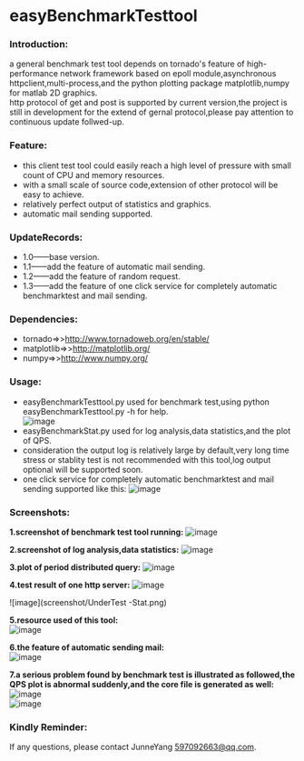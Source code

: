 easyBenchmarkTesttool
=====================

### Introduction:
a general benchmark test tool depends on tornado's feature of high-performance network framework based on epoll module,asynchronous httpclient,multi-process,and the python plotting package matplotlib,numpy for matlab 2D graphics.    
http protocol of get and post is supported by current version,the project is still in development for the extend of gernal protocol,please pay attention to continuous update follwed-up.

### Feature:
* this client test tool could easily reach a high level of pressure with small count of CPU and memory resources.
* with a small scale of source code,extension of other protocol will be easy to achieve.
* relatively perfect output of statistics and graphics.
* automatic mail sending supported.

### UpdateRecords:
* 1.0——base version.
* 1.1——add the feature of automatic mail sending.
* 1.2——add the feature of random request.
* 1.3——add the feature of one click service for completely automatic benchmarktest and mail sending.
    
### Dependencies:
* tornado=>>http://www.tornadoweb.org/en/stable/
* matplotlib=>>http://matplotlib.org/
* numpy=>>http://www.numpy.org/

### Usage:
* easyBenchmarkTesttool.py used for benchmark test,using python easyBenchmarkTesttool.py -h for help.    
![image](screenshot/helpinfo.png)     
* easyBenchmarkStat.py used for log analysis,data statistics,and the plot of QPS.   
* consideration the output log is relatively large by default,very long time stress or stablity test is not recommended with this tool,log output optional will be supported soon.
* one click service for completely automatic benchmarktest and mail sending supported like this:
![image](screenshot/automatic_testrunner.png)

### Screenshots:    
**1.screenshot of benchmark test tool running:**
![image](screenshot/Benchmark_Start.png)    

**2.screenshot of log analysis,data statistics:**
![image](screenshot/loganalysis.png)     

**3.plot of period distributed query:**
![image](screenshot/query_period_distribution_plot.png)  

**4.test result of one http server:** 
![image](screenshot/UnderTest-PressureToLimit.png)    

![image](screenshot/UnderTest -Stat.png)

**5.resource used of this tool:**  
![image](screenshot/Benchmark-Testtool-CPU-Memory-Resource.png)

**6.the feature of automatic sending mail:**  
![image](screenshot/mail_sending_feature.png)

**7.a serious problem found by benchmark test is illustrated as followed,the QPS plot is abnormal suddenly,and the core file is generated as well:**  
![image](screenshot/QPS_plot_abnormal.png)    
![image](screenshot/core_file.png)  


### Kindly Reminder:
If any questions, please contact JunneYang 597092663@qq.com.



